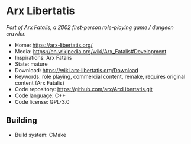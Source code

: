 # Arx Libertatis

_Port of Arx Fatalis, a 2002 first-person role-playing game / dungeon crawler._

- Home: https://arx-libertatis.org/
- Media: https://en.wikipedia.org/wiki/Arx_Fatalis#Development
- Inspirations: Arx Fatalis
- State: mature
- Download: https://wiki.arx-libertatis.org/Download
- Keywords: role playing, commercial content, remake, requires original content (Arx Fatalis)
- Code repository: https://github.com/arx/ArxLibertatis.git
- Code language: C++
- Code license: GPL-3.0

## Building

- Build system: CMake
